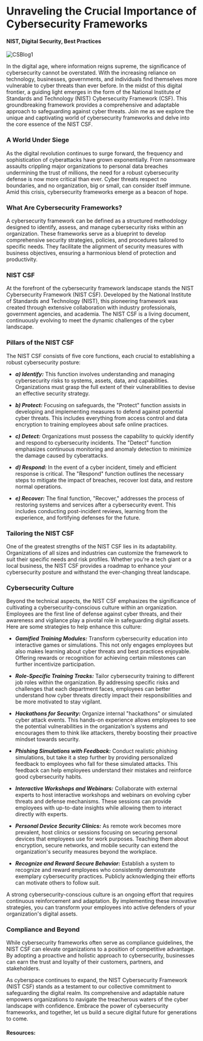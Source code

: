 # Unraveling the Crucial Importance of Cybersecurity Frameworks
#### NIST, Digital Security, Best Practices

![CSBlog1](https://github.com/CJanecka/My-Blog/assets/131223318/5160af75-a89f-4c39-bf7e-c26f3c3de6cb)

In the digital age, where information reigns supreme, the significance of cybersecurity cannot be overstated. With the increasing reliance on technology, businesses, governments, and individuals find themselves more 
vulnerable to cyber threats than ever before. In the midst of this digital frontier, a guiding light emerges in the form of the National Institute of Standards and Technology (NIST) Cybersecurity Framework (CSF). 
This groundbreaking framework provides a comprehensive and adaptable approach to safeguarding against cyber threats. Join me as we explore the unique and captivating world of cybersecurity frameworks and delve into 
the core essence of the NIST CSF.

### A World Under Siege

As the digital revolution continues to surge forward, the frequency and sophistication of cyberattacks have grown exponentially. From ransomware assaults crippling major organizations to personal data breaches undermining 
the trust of millions, the need for a robust cybersecurity defense is now more critical than ever. Cyber threats respect no boundaries, and no organization, big or small, can consider itself immune. Amid this crisis, 
cybersecurity frameworks emerge as a beacon of hope.

### What Are Cybersecurity Frameworks?

A cybersecurity framework can be defined as a structured methodology designed to identify, assess, and manage cybersecurity risks within an organization. These frameworks serve as a blueprint to develop comprehensive 
security strategies, policies, and procedures tailored to specific needs. They facilitate the alignment of security measures with business objectives, ensuring a harmonious blend of protection and productivity.

### NIST CSF

At the forefront of the cybersecurity framework landscape stands the NIST Cybersecurity Framework (NIST CSF). Developed by the National Institute of Standards and Technology (NIST), this pioneering framework was created 
through extensive collaboration with industry professionals, government agencies, and academia. The NIST CSF is a living document, continuously evolving to meet the dynamic challenges of the cyber landscape.

### Pillars of the NIST CSF

The NIST CSF consists of five core functions, each crucial to establishing a robust cybersecurity posture:

- ***a) Identify:*** This function involves understanding and managing cybersecurity risks to systems, assets, data, and capabilities. Organizations must grasp the full extent of their vulnerabilities to devise an
  effective security strategy.

- ***b) Protect:*** Focusing on safeguards, the "Protect" function assists in developing and implementing measures to defend against potential cyber threats. This includes everything from access control and data
  encryption to training employees about safe online practices.

- ***c) Detect:*** Organizations must possess the capability to quickly identify and respond to cybersecurity incidents. The "Detect" function emphasizes continuous monitoring and anomaly detection to minimize the
  damage caused by cyberattacks.

- ***d) Respond:*** In the event of a cyber incident, timely and efficient response is critical. The "Respond" function outlines the necessary steps to mitigate the impact of breaches, recover lost data, and restore
  normal operations.

- ***e) Recover:*** The final function, "Recover," addresses the process of restoring systems and services after a cybersecurity event. This includes conducting post-incident reviews, learning from the experience, and fortifying defenses for the future.

### Tailoring the NIST CSF

One of the greatest strengths of the NIST CSF lies in its adaptability. Organizations of all sizes and industries can customize the framework to suit their specific needs and risk profiles. Whether you're a tech giant or a local business, the NIST CSF provides a roadmap to enhance your cybersecurity posture and withstand the ever-changing threat landscape.

### Cybersecurity Culture

Beyond the technical aspects, the NIST CSF emphasizes the significance of cultivating a cybersecurity-conscious culture within an organization. Employees are the first line of defense against cyber threats, and their awareness and vigilance play a pivotal role in safeguarding digital assets. Here are some strategies to help enhance this culture:

- ***Gamified Training Modules:*** Transform cybersecurity education into interactive games or simulations. This not only engages employees but also makes learning about cyber threats and best practices enjoyable. Offering rewards or recognition for achieving certain milestones can further incentivize participation.

- ***Role-Specific Training Tracks:*** Tailor cybersecurity training to different job roles within the organization. By addressing specific risks and challenges that each department faces, employees can better understand how cyber threats directly impact their responsibilities and be more motivated to stay vigilant.

- ***Hackathons for Security:***  Organize internal "hackathons" or simulated cyber attack events. This hands-on experience allows employees to see the potential vulnerabilities in the organization's systems and encourages them to think like attackers, thereby boosting their proactive mindset towards security.

- ***Phishing Simulations with Feedback:*** Conduct realistic phishing simulations, but take it a step further by providing personalized feedback to employees who fall for these simulated attacks. This feedback can help employees understand their mistakes and reinforce good cybersecurity habits.

- ***Interactive Workshops and Webinars:***  Collaborate with external experts to host interactive workshops and webinars on evolving cyber threats and defense mechanisms. These sessions can provide employees with up-to-date insights while allowing them to interact directly with experts.

- ***Personal Device Security Clinics:*** As remote work becomes more prevalent, host clinics or sessions focusing on securing personal devices that employees use for work purposes. Teaching them about encryption, secure networks, and mobile security can extend the organization's security measures beyond the workplace.

- ***Recognize and Reward Secure Behavior:*** Establish a system to recognize and reward employees who consistently demonstrate exemplary cybersecurity practices. Publicly acknowledging their efforts can motivate others to follow suit.

A strong cybersecurity-conscious culture is an ongoing effort that requires continuous reinforcement and adaptation. By implementing these innovative strategies, you can transform your employees into active defenders of your organization's digital assets.

### Compliance and Beyond

While cybersecurity frameworks often serve as compliance guidelines, the NIST CSF can elevate organizations to a position of competitive advantage. By adopting a proactive and holistic approach to cybersecurity, businesses can earn the trust and loyalty of their customers, partners, and stakeholders.

As cyberspace continues to expand, the NIST Cybersecurity Framework (NIST CSF) stands as a testament to our collective commitment to safeguarding the digital realm. Its comprehensive and adaptable nature empowers organizations to navigate the treacherous waters of the cyber landscape with confidence. Embrace the power of cybersecurity frameworks, and together, let us build a secure digital future for generations to come.

#### Resources:

